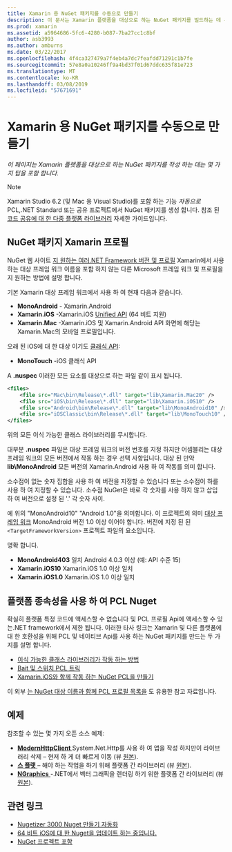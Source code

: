 ```yaml
---
title: Xamarin 용 NuGet 패키지를 수동으로 만들기
description: 이 문서는 Xamarin 플랫폼을 대상으로 하는 NuGet 패키지를 빌드하는 데 유용한 팁을 포함 합니다. 플랫폼 종속성을 통해 PCL Nuget, NuGet 패키지 Xamarin 프로필을 설명 하 고 다양 한 오픈 소스 샘플에 연결 합니다.
ms.prod: xamarin
ms.assetid: a5964686-5fc6-4280-b087-7ba27cc1c8bf
author: asb3993
ms.author: amburns
ms.date: 03/22/2017
ms.openlocfilehash: 4f4ca327479a7f4eb4a7dc7feafdd71291c1b7fe
ms.sourcegitcommit: 57e8a0a10246ff9a4bd37f01d67ddc635f81e723
ms.translationtype: MT
ms.contentlocale: ko-KR
ms.lasthandoff: 03/08/2019
ms.locfileid: "57671691"
---
```

# <a name="manually-creating-nuget-packages-for-xamarin"></a>Xamarin 용 NuGet 패키지를 수동으로 만들기

_이 페이지는 Xamarin 플랫폼을 대상으로 하는 NuGet 패키지를 작성 하는 데는 몇 가지 팁을 포함 합니다._

> [!NOTE]
> Xamarin Studio 6.2 (및 Mac 용 Visual Studio)를 포함 하는 기능 _자동으로_ PCL,.NET Standard 또는 공유 프로젝트에서 NuGet 패키지를 생성 합니다. 참조 된 [코드 공유에 대 한 다중 플랫폼 라이브러리](~/cross-platform/app-fundamentals/nuget-multiplatform-libraries/index.md) 자세한 가이드입니다.

## <a name="nuget-package-xamarin-profiles"></a>NuGet 패키지 Xamarin 프로필

NuGet 웹 사이트 [지 원하는 여러.NET Framework 버전 및 프로필](https://docs.nuget.org/create/enforced-package-conventions) Xamarin에서 사용 하는 대상 프레임 워크 이름을 포함 하지 않는 다른 Microsoft 프레임 워크 및 프로필을 지 원하는 방법에 설명 합니다.

기본 Xamarin 대상 프레임 워크에서 사용 하 여 현재 다음과 같습니다.

* **MonoAndroid** - Xamarin.Android
* **Xamarin.iOS** -Xamarin.iOS [Unified API](~/cross-platform/macios/unified/index.md) (64 비트 지원)
* **Xamarin.Mac** -Xamarin.iOS 및 Xamarin.Android API 화면에 해당는 Xamarin.Mac의 모바일 프로필입니다.

오래 된 iOS에 대 한 대상 이기도 [클래식 API](~/cross-platform/macios/unified/index.md):

* **MonoTouch** -iOS 클래식 API

A **.nuspec** 이러한 모든 요소를 대상으로 하는 파일 같이 표시 됩니다.

```xml
<files>
    <file src="Mac\bin\Release\*.dll" target="lib\Xamarin.Mac20" />
    <file src="iOS\bin\Release\*.dll" target="lib\Xamarin.iOS10" />
    <file src="Android\bin\Release\*.dll" target="lib\MonoAndroid10" />
    <file src="iOSClassic\bin\Release\*.dll" target="lib\MonoTouch10" />
</files>
```

위의 모든 이식 가능한 클래스 라이브러리를 무시합니다.

대부분 **.nuspec** 파일은 대상 프레임 워크의 버전 번호를 지정 하지만 어셈블리는 대상 프레임 워크의 모든 버전에서 작동 하는 경우 선택 사항입니다. 대상 된 만약 **lib\MonoAndroid** 모든 버전의 Xamarin.Android 사용 하 여 작동를 의미 합니다.

소수점이 없는 숫자 집합을 사용 하 여 버전을 지정할 수 있습니다 또는 소수점이 하를 사용 하 여 지정할 수 있습니다. 소수점 NuGet은 바로 각 숫자를 사용 하지 않고 삽입 하 여 버전으로 설정 된 '.' 각 숫자 사이.

에 위의 "MonoAndroid10" "Android 1.0"을 의미합니다. 이 프로젝트의 의미 [대상 프레임 워크](~/android/app-fundamentals/android-api-levels.md) MonoAndroid 버전 1.0 이상 이어야 합니다. 버전에 지정 된 된 `<TargetFrameworkVersion>` 프로젝트 파일의 요소입니다.

명확 합니다.

- **MonoAndroid403** 일치 Android 4.0.3 이상 (예: API 수준 15)
- **Xamarin.iOS10** Xamarin.iOS 1.0 이상 일치
- **Xamarin.iOS1.0** Xamarin.iOS 1.0 이상 일치

## <a name="pcl-nugets-with-platform-dependencies"></a>플랫폼 종속성을 사용 하 여 PCL Nuget

확실히 플랫폼 특정 코드에 액세스할 수 없습니다 및 PCL 프로필 Api에 액세스할 수 있는.NET framework에서 제한 됩니다. 이러한 타사 링크는 Xamarin 및 다른 플랫폼에 대 한 호환성을 위해 PCL 및 네이티브 Api를 사용 하는 NuGet 패키지를 만드는 두 가지를 설명 합니다.

- [이식 가능한 클래스 라이브러리가 작동 하는 방법](http://blogs.msdn.com/b/dsplaisted/archive/2012/08/27/how-to-make-portable-class-libraries-work-for-you.aspx)
- [Bait 및 스위치 PCL 트릭](http://log.paulbetts.org/the-bait-and-switch-pcl-trick/)
- [Xamarin.iOS와 함께 작동 하는 NuGet PCL을 만들기](http://www.jimbobbennett.io/creating-a-nuget-pcl-that-works-with-xamarin-ios/)

이 외부 [는 NuGet 대상 이름과 함께 PCL 프로필 목록을](http://embed.plnkr.co/03ck2dCtnJogBKHJ9EjY) 도 유용한 참고 자료입니다.

## <a name="examples"></a>예제

참조할 수 있는 몇 가지 오픈 소스 예제:

- [**ModernHttpClient** ](https://www.nuget.org/packages/modernhttpclient/) System.Net.Http를 사용 하 여 앱을 작성 하지만이 라이브러리 삭제 – 현저 하 게 더 빠르게 이동 (뷰 [원본](https://github.com/paulcbetts/ModernHttpClient)).
- [**스 플랫** ](https://www.nuget.org/packages/Splat/) – 해야 하는 작업을 하기 위해 플랫폼 간 라이브러리 (뷰 [원본](https://github.com/paulcbetts/Splat)).
- [**NGraphics** ](https://www.nuget.org/packages/NGraphics/) -.NET에서 벡터 그래픽을 렌더링 하기 위한 플랫폼 간 라이브러리 (뷰 [원본](https://github.com/praeclarum/NGraphics/blob/master/NGraphics.nuspec)).

## <a name="related-links"></a>관련 링크

- [Nugetizer 3000 Nuget 만들기 자동화](~/cross-platform/app-fundamentals/nuget-multiplatform-libraries/index.md)
- [64 비트 iOS에 대 한 Nuget을 업데이트 하는 중입니다.](https://blog.xamarin.com/how-to-update-nuget-packages-for-64-bit/)
- [NuGet 프로젝트 포함](https://docs.microsoft.com/visualstudio/mac/nuget-walkthrough)
